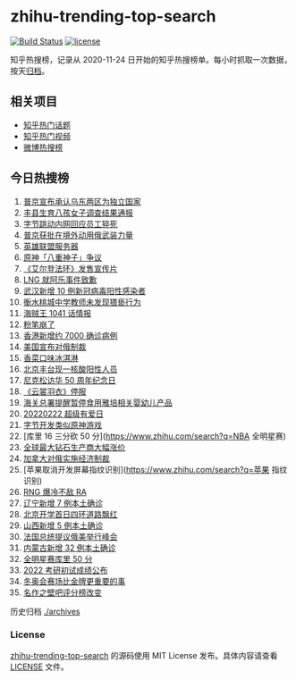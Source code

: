# zhihu-trending-top-search

[![Build Status](https://github.com/justjavac/zhihu-trending-top-search/workflows/ci/badge.svg?branch=main)](https://github.com/justjavac/zhihu-trending-top-search/actions)
[![license](https://img.shields.io/github/license/justjavac/zhihu-trending-top-search)](https://github.com/justjavac/zhihu-trending-top-search/blob/main/LICENSE)

知乎热搜榜，记录从 2020-11-24 日开始的知乎热搜榜单。每小时抓取一次数据，按天[归档](./archives)。

## 相关项目

- [知乎热门话题](https://github.com/justjavac/zhihu-trending-hot-questions)
- [知乎热门视频](https://github.com/justjavac/zhihu-trending-hot-video)
- [微博热搜榜](https://github.com/justjavac/weibo-trending-hot-search)

## 今日热搜榜

<!-- BEGIN -->
<!-- 最后更新时间 Wed Feb 23 2022 21:18:22 GMT+0800 (China Standard Time) -->

1. [普京宣布承认乌东两区为独立国家](https://www.zhihu.com/search?q=俄罗斯乌克兰)
1. [丰县生育八孩女子调查结果通报](https://www.zhihu.com/search?q=丰县八孩)
1. [字节跳动内网回应员工猝死](https://www.zhihu.com/search?q=字节跳动员工)
1. [普京获批在境外动用俄武装力量](https://www.zhihu.com/search?q=普京)
1. [英雄联盟服务器](https://www.zhihu.com/search?q=英雄联盟)
1. [原神「八重神子」争议](https://www.zhihu.com/search?q=八重神子)
1. [《艾尔登法环》发售宣传片](https://www.zhihu.com/search?q=艾尔登法环)
1. [LNG 就阿乐事件致歉](https://www.zhihu.com/search?q=ale)
1. [武汉新增 10 例新冠病毒阳性感染者](https://www.zhihu.com/search?q=武汉新增)
1. [衡水桃城中学教师未发现猥亵行为](https://www.zhihu.com/search?q=衡水桃城中学)
1. [海贼王 1041 话情报](https://www.zhihu.com/search?q=海贼王)
1. [粉笔崩了](https://www.zhihu.com/search?q=粉笔崩了)
1. [香港新增约 7000 确诊病例](https://www.zhihu.com/search?q=香港疫情)
1. [美国宣布对俄制裁](https://www.zhihu.com/search?q=美国制裁俄罗斯)
1. [香菜口味冰淇淋](https://www.zhihu.com/search?q=香菜冰淇淋)
1. [北京丰台现一核酸阳性人员](https://www.zhihu.com/search?q=北京丰台)
1. [尼克松访华 50 周年纪念日](https://www.zhihu.com/search?q=尼克松访华)
1. [《云裳羽衣》停服](https://www.zhihu.com/search?q=云裳羽衣)
1. [海关总署提醒暂停食用雅培相关婴幼儿产品](https://www.zhihu.com/search?q=雅培)
1. [20220222 超级有爱日](https://www.zhihu.com/search?q=20220222)
1. [字节开发类似原神游戏](https://www.zhihu.com/search?q=原神)
1. [库里 16 三分砍 50 分](https://www.zhihu.com/search?q=NBA 全明星赛)
1. [全球最大钻石生产商大幅涨价](https://www.zhihu.com/search?q=钻石生产商大幅涨价)
1. [加拿大对俄实施经济制裁](https://www.zhihu.com/search?q=经济制裁)
1. [苹果取消开发屏幕指纹识别](https://www.zhihu.com/search?q=苹果 指纹识别)
1. [RNG 爆冷不敌 RA](https://www.zhihu.com/search?q=rng)
1. [辽宁新增 7 例本土确诊](https://www.zhihu.com/search?q=辽宁新增)
1. [北京开学首日四环道路飘红](https://www.zhihu.com/search?q=北京开学)
1. [山西新增 5 例本土确诊](https://www.zhihu.com/search?q=山西新增)
1. [法国总统提议俄美举行峰会](https://www.zhihu.com/search?q=法国总统提议)
1. [内蒙古新增 32 例本土确诊](https://www.zhihu.com/search?q=内蒙古新增)
1. [全明星赛库里 50 分](https://www.zhihu.com/search?q=全明星)
1. [2022 考研初试成绩公布](https://www.zhihu.com/search?q=考研成绩)
1. [冬奥会赛场比金牌更重要的事](https://www.zhihu.com/search?q=冬奥会赛场)
1. [名作之壁吧评分榜改变](https://www.zhihu.com/search?q=名作之壁吧)

<!-- END -->

历史归档 [./archives](./archives)

### License

[zhihu-trending-top-search](https://github.com/justjavac/zhihu-trending-top-search)
的源码使用 MIT License 发布。具体内容请查看 [LICENSE](./LICENSE) 文件。
